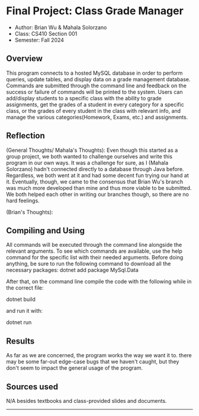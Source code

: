 # Final Project: Class Grade Manager

* Author: Brian Wu & Mahala Solorzano
* Class: CS410 Section 001
* Semester: Fall 2024

## Overview

This program connects to a hosted MySQL database in order to perform queries, update tables, and display data on a grade management database.
Commands are submitted through the command line and feedback on the success or failure of commands will be printed to the system. Users can add/display students to a specific class with the ability to grade assignments, get the grades of a student in every category for a specific class, or the grades of every student in the class with relevant info, and manage the various categories(Homework, Exams, etc.) and assignments.


## Reflection

(General Thoughts/ Mahala's Thoughts):
Even though this started as a group project, we both wanted to challenge ourselves and write this program in our own ways. It was a challenge for sure, as I (Mahala Solorzano) hadn't connected directly to a database through Java before. Regardless, we both went at it and had some decent fun trying our hand at it. Eventually, though, we came to the consensus that Brian Wu's branch was much more developed than mine and thus more viable to be submitted. We both helped each other in writing our branches though, so there are no hard feelings.

(Brian's Thoughts):



## Compiling and Using

All commands will be executed through the command line alongside the relevant arguments. To see which commands are available, use the help command for
the specific list with their needed arguments. Before doing anything, be sure to run the following command to download all the necessary packages:
dotnet add package MySql.Data

After that, on the command line compile the code with the following while in the correct file:

dotnet build

and run it with:

dotnet run

## Results

As far as we are concerned, the program works the way we want it to. there may be some far-out edge-case bugs that we haven't caught, but
they don't seem to impact the general usage of the program.

## Sources used

N/A besides textbooks and class-provided slides and documents.

----------
